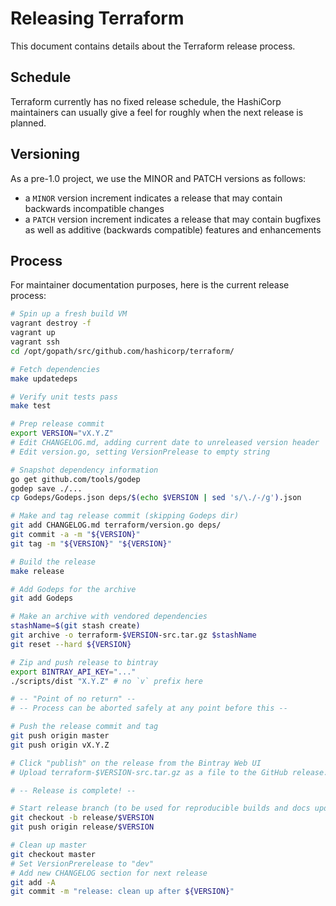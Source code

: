 # Releasing Terraform

This document contains details about the Terraform release process.

## Schedule

Terraform currently has no fixed release schedule, the HashiCorp maintainers
can usually give a feel for roughly when the next release is planned.

## Versioning

As a pre-1.0 project, we use the MINOR and PATCH versions as follows:

 * a `MINOR` version increment indicates a release that may contain backwards
   incompatible changes
 * a `PATCH` version increment indicates a release that may contain bugfixes as
   well as additive (backwards compatible) features and enhancements

## Process

For maintainer documentation purposes, here is the current release process:

```sh
# Spin up a fresh build VM
vagrant destroy -f
vagrant up
vagrant ssh
cd /opt/gopath/src/github.com/hashicorp/terraform/

# Fetch dependencies
make updatedeps

# Verify unit tests pass
make test

# Prep release commit
export VERSION="vX.Y.Z"
# Edit CHANGELOG.md, adding current date to unreleased version header
# Edit version.go, setting VersionPrelease to empty string

# Snapshot dependency information
go get github.com/tools/godep
godep save ./...
cp Godeps/Godeps.json deps/$(echo $VERSION | sed 's/\./-/g').json

# Make and tag release commit (skipping Godeps dir)
git add CHANGELOG.md terraform/version.go deps/
git commit -a -m "${VERSION}"
git tag -m "${VERSION}" "${VERSION}"

# Build the release
make release

# Add Godeps for the archive
git add Godeps

# Make an archive with vendored dependencies
stashName=$(git stash create)
git archive -o terraform-$VERSION-src.tar.gz $stashName
git reset --hard ${VERSION}

# Zip and push release to bintray
export BINTRAY_API_KEY="..."
./scripts/dist "X.Y.Z" # no `v` prefix here

# -- "Point of no return" --
# -- Process can be aborted safely at any point before this --

# Push the release commit and tag
git push origin master
git push origin vX.Y.Z

# Click "publish" on the release from the Bintray Web UI
# Upload terraform-$VERSION-src.tar.gz as a file to the GitHub release.

# -- Release is complete! --

# Start release branch (to be used for reproducible builds and docs updates)
git checkout -b release/$VERSION
git push origin release/$VERSION

# Clean up master
git checkout master
# Set VersionPrerelease to "dev"
# Add new CHANGELOG section for next release
git add -A
git commit -m "release: clean up after ${VERSION}"
```

